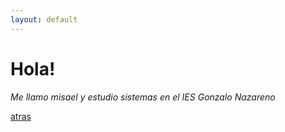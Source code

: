 ```yaml
---
layout: default
---
```


# Hola!

_Me llamo misael y estudio sistemas en el IES Gonzalo Nazareno_

[atras](./)
